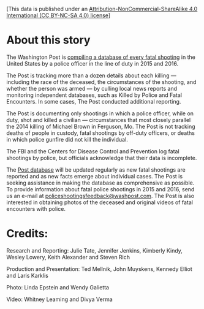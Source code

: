 [This data is published under an [Attribution-NonCommercial-ShareAlike 4.0 International (CC BY-NC-SA 4.0) license](https://creativecommons.org/licenses/by-nc-sa/4.0/)]

# About this story
The Washington Post is [compiling a database of every fatal shooting](https://www.washingtonpost.com/graphics/national/police-shootings/) in the United States by a police officer in the line of duty in 2015 and 2016.

The Post is tracking more than a dozen details about each killing — including the race of the deceased, the circumstances of the shooting, and whether the person was armed — by culling local news reports and monitoring independent databases, such as Killed by Police and Fatal Encounters. In some cases, The Post conducted additional reporting.

The Post is documenting only shootings in which a police officer, while on duty, shot and killed a civilian — circumstances that most closely parallel the 2014 killing of Michael Brown in Ferguson, Mo. The Post is not tracking deaths of people in custody, fatal shootings by off-duty officers, or deaths in which police gunfire did not kill the individual.

The FBI and the Centers for Disease Control and Prevention log fatal shootings by police, but officials acknowledge that their data is incomplete.

The [Post database](https://www.washingtonpost.com/graphics/national/police-shootings/) will be updated regularly as new fatal shootings are reported and as new facts emerge about individual cases. The Post is seeking assistance in making the database as comprehensive as possible. To provide information about fatal police shootings in 2015 and 2016, send us an e-mail at policeshootingsfeedback@washpost.com. The Post is also interested in obtaining photos of the deceased and original videos of fatal encounters with police.

# Credits:

Research and Reporting: Julie Tate, Jennifer Jenkins, Kimberly Kindy, Wesley Lowery, Keith Alexander and Steven Rich

Production and Presentation: Ted Mellnik, John Muyskens, Kennedy Elliot and Laris Karklis

Photo: Linda Epstein and Wendy Galietta

Video: Whitney Leaming and Divya Verma
